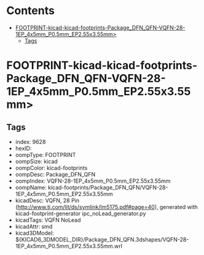 



Contents
========

* [FOOTPRINT-kicad-kicad-footprints-Package_DFN_QFN-VQFN-28-1EP_4x5mm_P0.5mm_EP2.55x3.55mm>](#footprint-kicad-kicad-footprints-package_dfn_qfn-vqfn-28-1ep_4x5mm_p05mm_ep255x355mm)
	* [Tags](#tags)

# FOOTPRINT-kicad-kicad-footprints-Package_DFN_QFN-VQFN-28-1EP_4x5mm_P0.5mm_EP2.55x3.55mm>

## Tags

- index: 9628
- hexID: 
- oompType: FOOTPRINT
- oompSize: kicad
- oompColor: kicad-footprints
- oompDesc: Package_DFN_QFN
- oompIndex: VQFN-28-1EP_4x5mm_P0.5mm_EP2.55x3.55mm
- oompName: kicad-footprints/Package_DFN_QFN/VQFN-28-1EP_4x5mm_P0.5mm_EP2.55x3.55mm
- kicadDesc: VQFN, 28 Pin (http://www.ti.com/lit/ds/symlink/lm5175.pdf#page=40), generated with kicad-footprint-generator ipc_noLead_generator.py
- kicadTags: VQFN NoLead
- kicadAttr: smd
- kicad3DModel: ${KICAD6_3DMODEL_DIR}/Package_DFN_QFN.3dshapes/VQFN-28-1EP_4x5mm_P0.5mm_EP2.55x3.55mm.wrl
